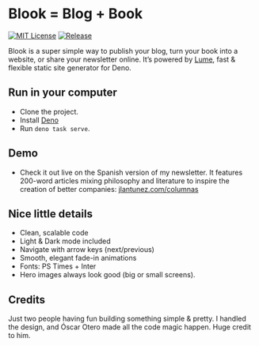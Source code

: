 # Blook = Blog + Book

[![MIT License](https://img.shields.io/badge/license-MIT-blue.svg)](http://opensource.org/licenses/MIT)
[![Release](https://img.shields.io/github/release/jlantunez/blook.svg)](https://github.com/jlantunez/blook/releases/latest)

Blook is a super simple way to publish your blog, turn your book into a website, or share your newsletter online.
It’s powered by [Lume](https://lume.land/), fast & flexible static site generator for Deno.

## Run in your computer

- Clone the project.
- Install [Deno](https://deno.com/)
- Run `deno task serve`.

## Demo

- Check it out live on the Spanish version of my newsletter. It features 200-word articles mixing philosophy and literature to inspire the creation of better companies: [jlantunez.com/columnas](https://jlantunez.com/columnas)

## Nice little details

- Clean, scalable code 
- Light & Dark mode included
- Navigate with arrow keys (next/previous)
- Smooth, elegant fade-in animations
- Fonts: PS Times + Inter
- Hero images always look good (big or small screens).
 
## Credits

Just two people having fun building something simple & pretty. I handled the design, and Óscar Otero made all the code magic happen. Huge credit to him. 
